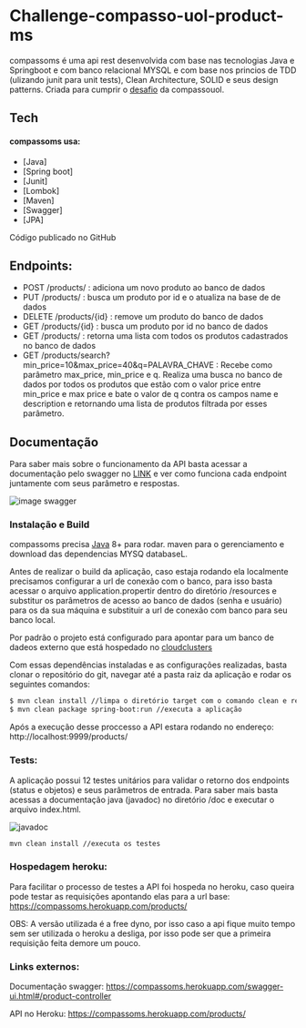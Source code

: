 # Challenge-compasso-uol-product-ms

compassoms é uma api rest desenvolvida com base nas tecnologias Java e Springboot e com banco relacional MYSQL e com base nos princios de TDD (ulizando junit para unit tests), Clean Architecture, SOLID e seus design patterns. Criada para cumprir o [desafio](https://bitbucket.org/RecrutamentoDesafios/desafio-java-springboot/src/master/) da compassouol.

## Tech
#### compassoms usa:

* [Java]
* [Spring boot]
* [Junit]
* [Lombok]
* [Maven]
* [Swagger]
* [JPA] 

Código publicado no GitHub

## Endpoints:
  - POST /products/ : adiciona um novo produto ao banco de dados
  - PUT /products/ : busca um produto por id e o atualiza na base de de dados
  - DELETE /products/{id} : remove um produto do banco de dados
  - GET /products/{id} : busca um produto por id no banco de dados
  - GET /products/ : retorna uma lista com todos os produtos cadastrados no banco de dados
  - GET /products/search?min_price=10&max_price=40&q=PALAVRA_CHAVE : Recebe como parâmetro max_price, min_price e q. Realiza uma busca no banco de dados por todos os produtos que estão com o valor price entre min_price e max price e bate o valor de q contra os campos name e description e retornando uma lista de produtos filtrada por esses parâmetro.
 
## Documentação
Para saber mais sobre o funcionamento da API basta acessar a documentação pelo swagger no [LINK](https://compassoms.herokuapp.com/swagger-ui.html#/product-controller) e ver como funciona cada endpoint juntamente com seus parâmetro e respostas.

![image swagger](https://i.imgur.com/7eRfp3W.png)

### Instalação e Build

compassoms precisa [Java](https://www.java.com/pt-BR/download/) 8+ para rodar.
maven para o gerenciamento e download das dependencias
MYSQ databaseL.

 Antes de realizar o build da aplicação, caso estaja rodando ela localmente precisamos configurar a url de conexão com o banco, para isso basta acessar o arquivo application.propertir dentro do diretório /resources e substitur os parâmetros de acesso ao banco de dados (senha e usuário) para os da sua máquina e substituir a url de conexão com banco para seu banco local.
 
 Por padrão o projeto está configurado para apontar para um banco de dadeos externo que está hospedado no [cloudclusters](https://clients.cloudclusters.io)

Com essas dependências instaladas e as configurações realizadas, basta clonar o repositório do git, navegar até a pasta raiz da aplicação e rodar os seguintes comandos:

```sh
$ mvn clean install //limpa o diretório target com o comando clean e realiza o download das dependências com install, além disso realiza todos os testes unitarios.
$ mvn clean package spring-boot:run //executa a aplicação
```
Após a execução desse proccesso a API estara rodando no endereço: http://localhost:9999/products/

### Tests:
A aplicação possui 12 testes unitários para validar o retorno dos endpoints (status e objetos) e seus parâmetros de entrada.
Para saber mais basta acessas a documentação java (javadoc) no diretório /doc e executar o arquivo index.html.

![javadoc](https://i.imgur.com/OckqkI9.png)
```sh
mvn clean install //executa os testes
```

### Hospedagem heroku:

Para facilitar o processo de testes a API foi hospeda no heroku, caso queira pode testar as requisições apontando elas para a url base:
https://compassoms.herokuapp.com/products/

OBS: A versão utilizada é a free dyno, por isso caso a api fique muito tempo sem ser utilizada o heroku a desliga, por isso pode ser que a primeira requisição feita demore um pouco.

### Links externos:

Documentação swagger: https://compassoms.herokuapp.com/swagger-ui.html#/product-controller

API no Heroku: https://compassoms.herokuapp.com/products/


